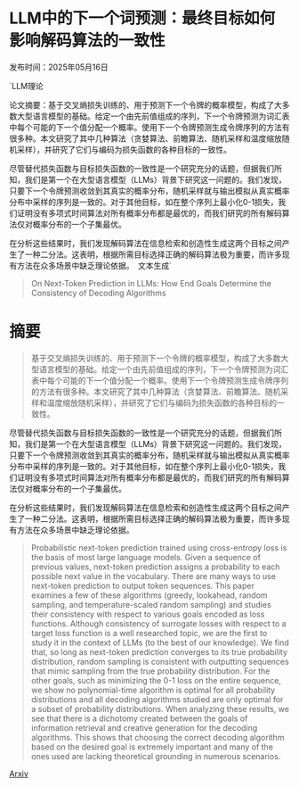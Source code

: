 # LLM中的下一个词预测：最终目标如何影响解码算法的一致性

发布时间：2025年05月16日

`LLM理论

论文摘要：基于交叉熵损失训练的、用于预测下一个令牌的概率模型，构成了大多数大型语言模型的基础。给定一个由先前值组成的序列，下一个令牌预测为词汇表中每个可能的下一个值分配一个概率。使用下一个令牌预测生成令牌序列的方法有很多种。本文研究了其中几种算法（贪婪算法、前瞻算法、随机采样和温度缩放随机采样），并研究了它们与编码为损失函数的各种目标的一致性。

尽管替代损失函数与目标损失函数的一致性是一个研究充分的话题，但据我们所知，我们是第一个在大型语言模型（LLMs）背景下研究这一问题的。我们发现，只要下一个令牌预测收敛到其真实的概率分布，随机采样就与输出模拟从真实概率分布中采样的序列是一致的。对于其他目标，如在整个序列上最小化0-1损失，我们证明没有多项式时间算法对所有概率分布都是最优的，而我们研究的所有解码算法仅对概率分布的一个子集最优。

在分析这些结果时，我们发现解码算法在信息检索和创造性生成这两个目标之间产生了一种二分法。这表明，根据所需目标选择正确的解码算法极为重要，而许多现有方法在众多场景中缺乏理论依据。` `文本生成`

> On Next-Token Prediction in LLMs: How End Goals Determine the Consistency of Decoding Algorithms

# 摘要

> 基于交叉熵损失训练的、用于预测下一个令牌的概率模型，构成了大多数大型语言模型的基础。给定一个由先前值组成的序列，下一个令牌预测为词汇表中每个可能的下一个值分配一个概率。使用下一个令牌预测生成令牌序列的方法有很多种。本文研究了其中几种算法（贪婪算法、前瞻算法、随机采样和温度缩放随机采样），并研究了它们与编码为损失函数的各种目标的一致性。

尽管替代损失函数与目标损失函数的一致性是一个研究充分的话题，但据我们所知，我们是第一个在大型语言模型（LLMs）背景下研究这一问题的。我们发现，只要下一个令牌预测收敛到其真实的概率分布，随机采样就与输出模拟从真实概率分布中采样的序列是一致的。对于其他目标，如在整个序列上最小化0-1损失，我们证明没有多项式时间算法对所有概率分布都是最优的，而我们研究的所有解码算法仅对概率分布的一个子集最优。

在分析这些结果时，我们发现解码算法在信息检索和创造性生成这两个目标之间产生了一种二分法。这表明，根据所需目标选择正确的解码算法极为重要，而许多现有方法在众多场景中缺乏理论依据。


> Probabilistic next-token prediction trained using cross-entropy loss is the basis of most large language models. Given a sequence of previous values, next-token prediction assigns a probability to each possible next value in the vocabulary. There are many ways to use next-token prediction to output token sequences. This paper examines a few of these algorithms (greedy, lookahead, random sampling, and temperature-scaled random sampling) and studies their consistency with respect to various goals encoded as loss functions. Although consistency of surrogate losses with respect to a target loss function is a well researched topic, we are the first to study it in the context of LLMs (to the best of our knowledge). We find that, so long as next-token prediction converges to its true probability distribution, random sampling is consistent with outputting sequences that mimic sampling from the true probability distribution. For the other goals, such as minimizing the 0-1 loss on the entire sequence, we show no polynomial-time algorithm is optimal for all probability distributions and all decoding algorithms studied are only optimal for a subset of probability distributions. When analyzing these results, we see that there is a dichotomy created between the goals of information retrieval and creative generation for the decoding algorithms. This shows that choosing the correct decoding algorithm based on the desired goal is extremely important and many of the ones used are lacking theoretical grounding in numerous scenarios.

[Arxiv](https://arxiv.org/abs/2505.11183)